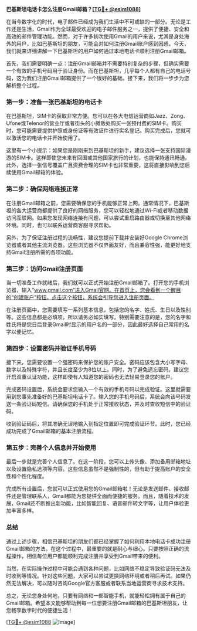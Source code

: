**巴基斯坦电话卡怎么注册Gmail邮箱？[[TG💪+ @esim1088](https://t.me/s/esim1088)]**

在当今数字化的时代，电子邮件已经成为我们生活中不可或缺的一部分。无论是工作还是生活，Gmail作为全球最受欢迎的电子邮件服务之一，提供了便捷、安全和高效的邮件管理功能。然而，对于许多初次使用Gmail的用户来说，尤其是身处海外的用户，比如巴基斯坦的朋友，可能会对如何注册Gmail账户感到困惑。今天，我们就来详细讲解一下巴基斯坦的用户如何通过本地电话卡顺利注册Gmail邮箱。

首先，我们需要明确一点：注册Gmail邮箱并不需要特别复杂的步骤，但确实需要一个有效的手机号码用于验证身份。而在巴基斯坦，几乎每个人都有自己的电话号码，这为我们注册Gmail邮箱提供了一个很好的基础。接下来，我们将一步步为您解析整个过程。

### 第一步：准备一张巴基斯坦的电话卡

在巴基斯坦，SIM卡的获取非常方便。您可以在各大电信运营商如Jazz、Zong、Ufone或Telenor的营业厅或者街头的小摊贩处购买一张预付费的SIM卡。购买时，您可能需要提供护照或身份证等有效证件进行实名登记。购买完成后，您就可以激活您的电话卡并开始使用了。

这里有一个小提示：如果您是刚刚来到巴基斯坦的新手，建议选择一张支持国际漫游的SIM卡。这样即使您未来有回国或其他国家旅行的计划，也能保持通讯畅通。此外，选择一张信号覆盖广且资费合理的SIM卡也非常重要，这将直接影响到您后续使用Gmail邮箱的体验。

### 第二步：确保网络连接正常

在注册Gmail邮箱之前，您需要确保您的手机能够正常上网。通常情况下，巴基斯坦的各大运营商都提供了良好的网络服务，您可以轻松地通过Wi-Fi或者移动数据访问互联网。如果您发现网络连接有问题，可以尝试重启路由器或切换至其他网络环境。同时，也可以联系运营商客服寻求帮助。

另外，为了保证注册过程的流畅性，建议您提前下载并安装好Google Chrome浏览器或者其他主流浏览器。这些浏览器不仅界面友好，而且兼容性强，能更好地支持Gmail注册所需的各项功能。

### 第三步：访问Gmail注册页面

当一切准备工作就绪后，我们就可以正式开始注册Gmail邮箱了。打开您的手机浏览器，输入“www.gmail.com”进入Gmail官网。在首页上，您会看到一个醒目的“创建账户”按钮。点击这个按钮，系统会引导您进入注册页面。

在注册页面中，您需要填写一系列基本信息，包括您的名字、姓氏、生日以及性别等。这些信息都是必填项，所以请务必如实填写。特别需要注意的是，您的名字和姓氏将是您日后登录Gmail时显示的用户名的一部分，因此最好选择自己常用的名字以便记忆。

### 第四步：设置密码并验证手机号码

接下来，您需要设置一个强密码来保护您的账户安全。密码应该包含大小写字母、数字以及特殊字符，并且长度至少为8位以上。同时，为了避免遗忘密码，建议您开启双重认证功能，这样即使有人知道您的密码也无法轻易登录您的账户。

完成密码设置后，系统会要求您输入一个有效的手机号码以完成验证。这里就需要用到您事先准备好的巴基斯坦电话卡了。输入您的手机号码后，系统会向该号码发送一条验证码短信。请确保您的手机处于正常接收状态，并及时查收短信中的验证码。

收到验证码后，将其准确无误地输入到指定位置即可完成验证环节。此时，您已经成功完成了Gmail邮箱的基本注册流程。

### 第五步：完善个人信息并开始使用

最后一步就是完善个人信息了。在这一阶段，您可以上传头像、添加备用邮箱地址以及设置隐私选项等内容。这些信息虽然不是强制性的，但有助于提高账户的安全性和个性化程度。

完成所有设置后，您就可以正式使用您的Gmail邮箱啦！无论是发送邮件、接收邮件还是管理联系人，Gmail都能为您提供全面而便捷的服务。而且，随着技术的发展，Gmail还不断推出新功能，比如智能回复、语音邮件转文字等，让用户体验更加丰富多样。

### 总结

通过上述步骤，相信巴基斯坦的朋友们都已经掌握了如何利用本地电话卡成功注册Gmail邮箱的方法。在这个过程中，最重要的就是耐心与细心。只要按照正确的流程操作，相信每位用户都能顺利完成注册并享受到Gmail带来的便利。

当然，在实际操作过程中可能会遇到各种问题，比如网络不稳定导致验证码无法及时收到等情况。针对这些问题，大家可以尝试更换网络环境或者稍后再试。如果仍然无法解决，可以随时咨询Google官方客服或者联系当地运营商寻求技术支持。

总之，无论您身处何地，只要有网络和一部智能手机，就能轻松拥有属于自己的Gmail邮箱。希望本文能够帮助到每一位想要注册Gmail邮箱的巴基斯坦朋友，让您畅享数字时代的便捷生活！

[[TG💪+ @esim1088](https://t.me/s/esim1088) ![Image](https://i.postimg.cc/4NQfJmqS/Snipaste-2025-05-13-00-14-12.png)]